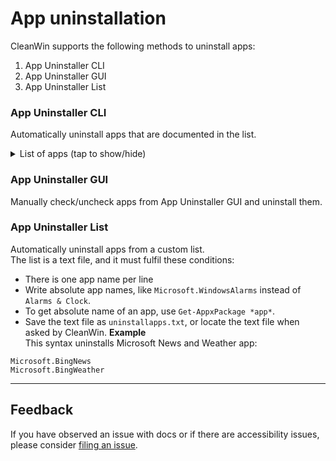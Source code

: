 # App uninstallation 
CleanWin supports the following methods to uninstall apps:
1.  App Uninstaller CLI
2.  App Uninstaller GUI
3.  App Uninstaller List

### App Uninstaller CLI
Automatically uninstall apps that are documented in the list.

<details><summary>List of apps (tap to show/hide)</summary>
  
- 3D Viewer   
- Alarms & Clock
- Cortana  
- Camera  
- Connect
- Feedback Hub 
- Films & TV  
- Get Help      
- Get started  
- Groove Music 
- HEVC Video Extensions
- Mail and Calendar  
- Messaging  
- Maps  
- Microsoft OneDrive (64-bit variants can also be uninstalled)
- Microsoft News  
- Microsoft Solitaire Collection  
- Mixed Reality Portal
- Network Speed Test
- OneConnect  
- OneNote  
- Office
- Office Lens
- Paint 3D  
- Power Automate Desktop
- Print 3D
- People  
- Sway
- Sticky Notes  
- Skype
- Voice Recorder
- Whiteboard
- Weather
- Xbox
- Xbox Game bar
- Your Phone
</details>

### App Uninstaller GUI
Manually check/uncheck apps from App Uninstaller GUI and uninstall them.

### App Uninstaller List
Automatically uninstall apps from a custom list.  
The list is a text file, and it must fulfil these conditions:
- There is one app name per line
- Write absolute app names, like `Microsoft.WindowsAlarms` instead of `Alarms & Clock`.
- To get absolute name of an app, use `Get-AppxPackage *app*`.
- Save the text file as `uninstallapps.txt`, or locate the text file when asked by CleanWin.
**Example**  
This syntax uninstalls Microsoft News and Weather app:
```
Microsoft.BingNews
Microsoft.BingWeather
```  

***

## Feedback
If you have observed an issue with docs or if there are accessibility issues, please consider [filing an issue](https://github.com/pratyakshm/CleanWin/issues/new?assignees=pratyakshm&labels=Issue-Docs&template=doc_issue.yaml&title=Docs+issue%3A+).